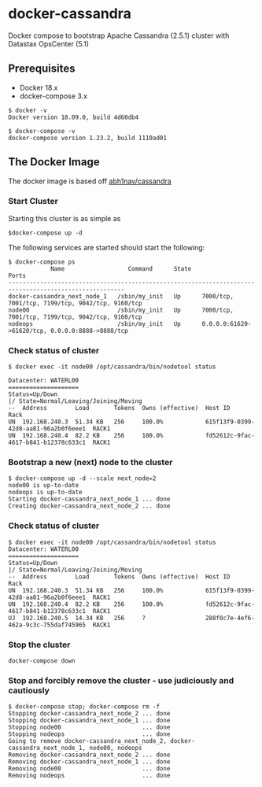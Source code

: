 # docker-cassandra
Docker compose to bootstrap Apache Cassandra (2.5.1) cluster with Datastax OpsCenter (5.1)

## Prerequisites

* Docker 18.x
* docker-compose 3.x

```
$ docker -v
Docker version 18.09.0, build 4d60db4

$ docker-compose -v
docker-compose version 1.23.2, build 1110ad01
```

## The Docker Image

The docker image is based off [abh1nav/cassandra](https://registry.hub.docker.com/u/abh1nav/cassandra/)

### Start Cluster

Starting this cluster is as simple as

```
$docker-compose up -d
```

The following services are started should start the following:

```
$ docker-compose ps
            Name                  Command      State                        Ports
-------------------------------------------------------------------------------------------------------
docker-cassandra_next_node_1   /sbin/my_init   Up      7000/tcp, 7001/tcp, 7199/tcp, 9042/tcp, 9160/tcp
node00                         /sbin/my_init   Up      7000/tcp, 7001/tcp, 7199/tcp, 9042/tcp, 9160/tcp
nodeops                        /sbin/my_init   Up      0.0.0.0:61620->61620/tcp, 0.0.0.0:8888->8888/tcp
```

### Check status of cluster

```
$ docker exec -it node00 /opt/cassandra/bin/nodetool status

Datacenter: WATERL00
====================
Status=Up/Down
|/ State=Normal/Leaving/Joining/Moving
--  Address        Load       Tokens  Owns (effective)  Host ID                               Rack
UN  192.168.240.3  51.34 KB   256     100.0%            615f13f9-0399-42d8-aa81-96a2b0f6eee1  RACK1
UN  192.168.240.4  82.2 KB    256     100.0%            fd52612c-9fac-4617-b841-b12378c633c1  RACK1
```

### Bootstrap a new (next) node to the cluster

```
$ docker-compose up -d --scale next_node=2
node00 is up-to-date
nodeops is up-to-date
Starting docker-cassandra_next_node_1 ... done
Creating docker-cassandra_next_node_2 ... done
```

### Check status of cluster

```
$ docker exec -it node00 /opt/cassandra/bin/nodetool status
Datacenter: WATERL00
====================
Status=Up/Down
|/ State=Normal/Leaving/Joining/Moving
--  Address        Load       Tokens  Owns (effective)  Host ID                               Rack
UN  192.168.240.3  51.34 KB   256     100.0%            615f13f9-0399-42d8-aa81-96a2b0f6eee1  RACK1
UN  192.168.240.4  82.2 KB    256     100.0%            fd52612c-9fac-4617-b841-b12378c633c1  RACK1
UJ  192.168.240.5  14.34 KB   256     ?                 288f0c7e-4ef6-462a-9c3c-755daf745965  RACK1
```

### Stop the cluster

```
docker-compose down
```

### Stop and forcibly remove the cluster - use judiciously and cautiously

```
$ docker-compose stop; docker-compose rm -f
Stopping docker-cassandra_next_node_2 ... done
Stopping docker-cassandra_next_node_1 ... done
Stopping node00                       ... done
Stopping nodeops                      ... done
Going to remove docker-cassandra_next_node_2, docker-cassandra_next_node_1, node00, nodeops
Removing docker-cassandra_next_node_2 ... done
Removing docker-cassandra_next_node_1 ... done
Removing node00                       ... done
Removing nodeops                      ... done
```

